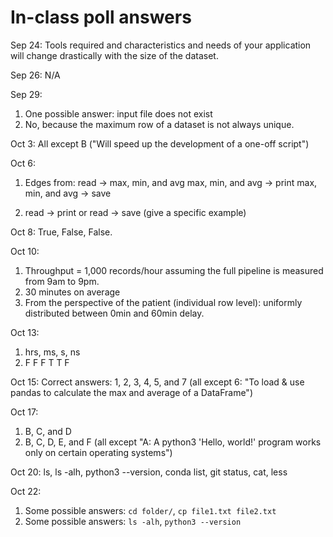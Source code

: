 # In-class poll answers

Sep 24:
Tools required and characteristics and needs of your application will change drastically with the size of the dataset.

Sep 26:
N/A

Sep 29:
1) One possible answer: input file does not exist
2) No, because the maximum row of a dataset is not always unique.

Oct 3:
All except B ("Will speed up the development of a one-off script")

Oct 6:
1) Edges from:
read -> max, min, and avg
max, min, and avg -> print
max, min, and avg -> save

2) read -> print or read -> save (give a specific example)

Oct 8:
True, False, False.

Oct 10:
1) Throughput = 1,000 records/hour assuming the full pipeline is measured from 9am to 9pm.
2) 30 minutes on average
3) From the perspective of the patient (individual row level): uniformly distributed between 0min and 60min delay.

Oct 13:
1) hrs, ms, s, ns
2) F F F T T F

Oct 15:
Correct answers: 1, 2, 3, 4, 5, and 7 (all except 6: "To load & use pandas to calculate the max and average of a DataFrame")

Oct 17:
1) B, C, and D
2) B, C, D, E, and F (all except "A: A python3 'Hello, world!' program works only on certain operating systems")

Oct 20:
ls, ls -alh, python3 --version, conda list, git status, cat, less

Oct 22:
1) Some possible answers: `cd folder/`, `cp file1.txt file2.txt`
2) Some possible answers: `ls -alh`, `python3 --version`
